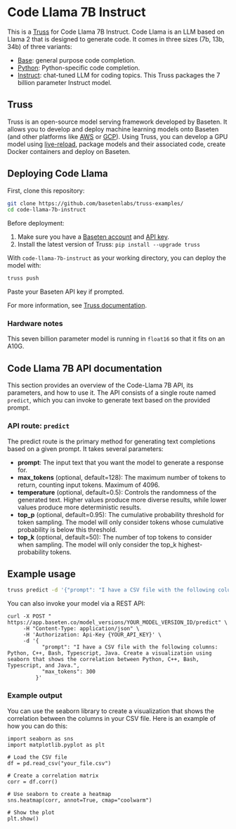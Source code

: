 # Code Llama 7B Instruct

This is a [Truss](https://truss.baseten.co/) for Code Llama 7B Instruct. Code Llama is an LLM based on Llama 2 that is designed to generate code. It comes in three sizes (7b, 13b, 34b) of three variants:

- [Base](https://huggingface.co/codellama/CodeLlama-7b-hf): general purpose code completion.
- [Python](https://huggingface.co/codellama/CodeLlama-7b-Python-hf): Python-specific code completion.
- [Instruct](https://huggingface.co/codellama/CodeLlama-7b-Instruct-hf): chat-tuned LLM for coding topics. This Truss packages the 7 billion parameter Instruct model.

## Truss

Truss is an open-source model serving framework developed by Baseten. It allows you to develop and deploy machine learning models onto Baseten (and other platforms like [AWS](https://truss.baseten.co/deploy/aws) or [GCP](https://truss.baseten.co/deploy/gcp)). Using Truss, you can develop a GPU model using [live-reload](https://baseten.co/blog/technical-deep-dive-truss-live-reload), package models and their associated code, create Docker containers and deploy on Baseten.

## Deploying Code Llama

First, clone this repository:

```sh
git clone https://github.com/basetenlabs/truss-examples/
cd code-llama-7b-instruct
```

Before deployment:

1. Make sure you have a [Baseten account](https://app.baseten.co/signup) and [API key](https://app.baseten.co/settings/account/api_keys).
2. Install the latest version of Truss: `pip install --upgrade truss`

With `code-llama-7b-instruct` as your working directory, you can deploy the model with:

```sh
truss push
```

Paste your Baseten API key if prompted.

For more information, see [Truss documentation](https://truss.baseten.co).

### Hardware notes

This seven billion parameter model is running in `float16` so that it fits on an A10G.

## Code Llama 7B API documentation

This section provides an overview of the Code-Llama 7B API, its parameters, and how to use it. The API consists of a single route named  `predict`, which you can invoke to generate text based on the provided prompt.

### API route: `predict`

The predict route is the primary method for generating text completions based on a given prompt. It takes several parameters:

- __prompt__: The input text that you want the model to generate a response for.
- __max_tokens__ (optional, default=128): The maximum number of tokens to return, counting input tokens. Maximum of 4096.
- __temperature__ (optional, default=0.5): Controls the randomness of the generated text. Higher values produce more diverse results, while lower values produce more deterministic results.
- __top_p__ (optional, default=0.95): The cumulative probability threshold for token sampling. The model will only consider tokens whose cumulative probability is below this threshold.
- __top_k__ (optional, default=50): The number of top tokens to consider when sampling. The model will only consider the top_k highest-probability tokens.

## Example usage

```sh
truss predict -d '{"prompt": "I have a CSV file with the following columns: Python, C++, Bash, Typescript, Java. Create a visualization using seaborn that shows the correlation between Python, C++, Bash, Typescript, and Java.", "max_tokens": 300, "temperature": 0.5}'
```

You can also invoke your model via a REST API:

```
curl -X POST " https://app.baseten.co/model_versions/YOUR_MODEL_VERSION_ID/predict" \
     -H "Content-Type: application/json" \
     -H 'Authorization: Api-Key {YOUR_API_KEY}' \
     -d '{
           "prompt": "I have a CSV file with the following columns: Python, C++, Bash, Typescript, Java. Create a visualization using seaborn that shows the correlation between Python, C++, Bash, Typescript, and Java.",
           "max_tokens": 300
         }'
```

### Example output

You can use the seaborn library to create a visualization that shows the correlation between the columns in your CSV file. Here is an example of how you can do this:
```
import seaborn as sns
import matplotlib.pyplot as plt

# Load the CSV file
df = pd.read_csv("your_file.csv")

# Create a correlation matrix
corr = df.corr()

# Use seaborn to create a heatmap
sns.heatmap(corr, annot=True, cmap="coolwarm")

# Show the plot
plt.show()
```


